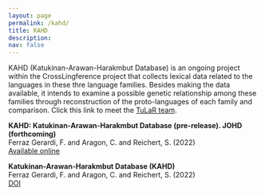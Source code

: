 ```yaml
---
layout: page
permalink: /kahd/
title: KAHD
description:
nav: false
---
```


KAHD (Katukinan-Arawan-Harakmbut Database) is an ongoing project within the CrossLingference project that collects lexical data
related to the languages in these thre language families. Besides making the data available, it intends to examine a possible
genetic relationship among these families through reconstruction of the proto-languages of each family and comparison.
Click this link to meet the [TuLaR team](project.html).

**KAHD: Katukinan-Arawan-Harakmbut Database (pre-release). JOHD (forthcoming)**<br>
Ferraz Gerardi, F. and Aragon, C. and Reichert, S. (2022)<br>
[Available online](https://openhumanitiesdata.metajnl.com)

**Katukinan-Arawan-Harakmbut Database (KAHD)**<br>
Ferraz Gerardi, F. and Aragon, C. and Reichert, S. (2022)<br>
[DOI](https://doi.org/10.5281/zenodo.6523593)
